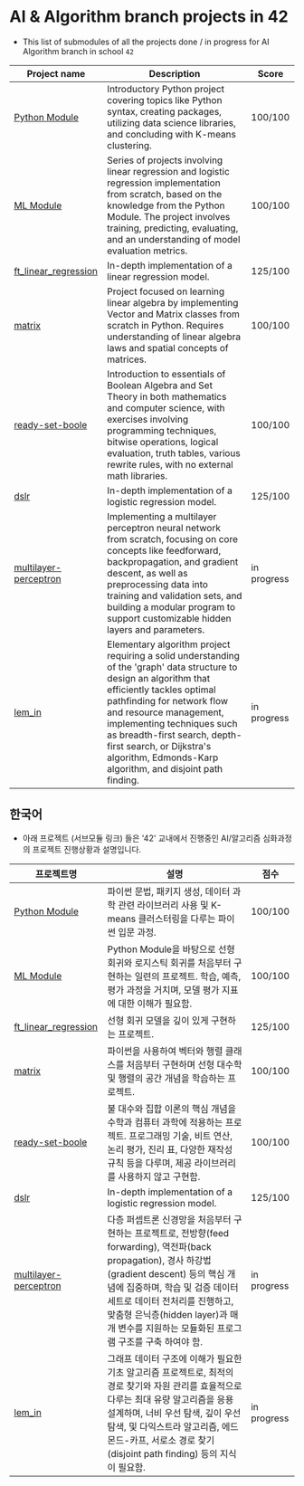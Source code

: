 # AI & Algorithm branch projects in 42

- This list of submodules of all the projects done / in progress for AI Algorithm branch in school `42`

|Project name|Description|Score|
|------|---|---|
|[Python Module](https://github.com/sungyongcho/dslr)|Introductory Python project covering topics like Python syntax, creating packages, utilizing data science libraries, and concluding with K-means clustering.|100/100|
|[ML Module](https://github.com/sungyongcho/ml_module)|Series of projects involving linear regression and logistic regression implementation from scratch, based on the knowledge from the Python Module. The project involves training, predicting, evaluating, and an understanding of model evaluation metrics.	|100/100|
|[ft_linear_regression](https://github.com/sungyongcho/ft_linear_regression)|In-depth implementation of a linear regression model.|125/100|
|[matrix](hhttps://github.com/sungyongcho/matrix)|Project focused on learning linear algebra by implementing Vector and Matrix classes from scratch in Python. Requires understanding of linear algebra laws and spatial concepts of matrices.|100/100|
|[ready-set-boole](https://github.com/sungyongcho/ready-set-boole)|Introduction to essentials of Boolean Algebra and Set Theory in both mathematics and computer science, with exercises involving programming techniques, bitwise operations, logical evaluation, truth tables, various rewrite rules, with no external math libraries.|100/100|
|[dslr](https://github.com/sungyongcho/dslr)|In-depth implementation of a logistic regression model.|125/100|
|[multilayer-perceptron](https://github.com/sungyongcho/multilayer-perceptron)|Implementing a multilayer perceptron neural network from scratch, focusing on core concepts like feedforward, backpropagation, and gradient descent, as well as preprocessing data into training and validation sets, and building a modular program to support customizable hidden layers and parameters.|in progress|
|[lem_in](https://github.com/jmcheon/lem_in)|Elementary algorithm project requiring a solid understanding of the 'graph' data structure to design an algorithm that efficiently tackles optimal pathfinding for network flow and resource management, implementing techniques such as breadth-first search, depth-first search, or Dijkstra's algorithm, Edmonds-Karp algorithm, and disjoint path finding.|in progress|


## 한국어

- 아래 프로젝트 (서브모듈 링크) 들은 '42' 교내에서 진행중인 AI/알고리즘 심화과정의 프로젝트 진행상황과 설명입니다.

|프로젝트명|설명|점수|
|------|---|---|
|[Python Module](https://github.com/sungyongcho/dslr)|파이썬 문법, 패키지 생성, 데이터 과학 관련 라이브러리 사용 및 K-means 클러스터링을 다루는 파이썬 입문 과정.|100/100|
|[ML Module](https://github.com/sungyongcho/ml_module)|Python Module을 바탕으로 선형 회귀와 로지스틱 회귀를 처음부터 구현하는 일련의 프로젝트. 학습, 예측, 평가 과정을 거치며, 모델 평가 지표에 대한 이해가 필요함.|100/100|
|[ft_linear_regression](https://github.com/sungyongcho/ft_linear_regression)|선형 회귀 모델을 깊이 있게 구현하는 프로젝트.|125/100|
|[matrix](hhttps://github.com/sungyongcho/matrix)|파이썬을 사용하여 벡터와 행렬 클래스를 처음부터 구현하며 선형 대수학 및 행렬의 공간 개념을 학습하는 프로젝트.|100/100|
|[ready-set-boole](https://github.com/sungyongcho/ready-set-boole)|불 대수와 집합 이론의 핵심 개념을 수학과 컴퓨터 과학에 적용하는 프로젝트. 프로그래밍 기술, 비트 연산, 논리 평가, 진리 표, 다양한 재작성 규칙 등을 다루며, 제공 라이브러리를 사용하지 않고 구현함.	|100/100|
|[dslr](https://github.com/sungyongcho/dslr)|In-depth implementation of a logistic regression model.|125/100|
|[multilayer-perceptron](https://github.com/sungyongcho/multilayer-perceptron)|다층 퍼셉트론 신경망을 처음부터 구현하는 프로젝트로, 전방향(feed forwarding), 역전파(back propagation), 경사 하강법(gradient descent) 등의 핵심 개념에 집중하며, 학습 및 검증 데이터 세트로 데이터 전처리를 진행하고, 맞춤형 은닉층(hidden layer)과 매개 변수를 지원하는 모듈화된 프로그램 구조를 구축 하여야 함.|in progress|
|[lem_in](https://github.com/jmcheon/lem_in)|그래프 데이터 구조에 이해가 필요한 기초 알고리즘 프로젝트로, 최적의 경로 찾기와 자원 관리를 효율적으로 다루는 최대 유량 알고리즘을 응용 설계하며, 너비 우선 탐색, 깊이 우선 탐색, 및 다익스트라 알고리즘, 에드몬드-카프, 서로소 경로 찾기(disjoint path finding) 등의 지식이 필요함.  |in progress|
